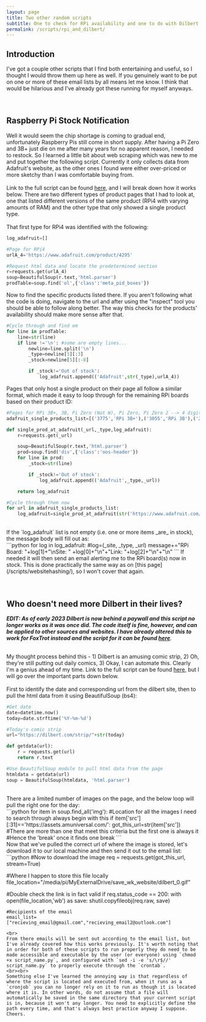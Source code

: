 ```yaml
---
layout: page
title: Two other random scripts
subtitle: One to check for RPi availability and one to do with Dilbert comics
permalink: /scripts/rpi_and_dilbert/
---
```


## Introduction
I've got a couple other scripts that I find both entertaining and useful, so I thought I would throw them up here as well. If you genuinely want to be put on one or more of these email lists by all means let me know. I think that would be hilarious and I've already got these running for myself anyways.<br><br>
<br>
## Raspberry Pi Stock Notification
Well it would seem the chip shortage is coming to gradual end, unfortunately Raspberry Pis still come in short supply. After having a Pi Zero and 3B+ just die on me after many years for no apparent reason, I needed to restock. So I learned a little bit about web scraping which was new to me and put together the following script. Currently it only collects data from Adafruit's website, as the other ones I found were either over-priced or more sketchy than I was comfortable buying from.<br>
<br>
Link to the full script can be found <a href="https://raw.githubusercontent.com/fe-moldark/wesleykent-website/gh-pages/assets/scripts/adafruit_stock.py" target="_blank" rel="noopener noreferrer">here</a>, and I will break down how it works below. There are two different types of product pages that I had to look at, one that listed different versions of the same product (RPi4 with varying amounts of RAM) and the other type that only showed a single product type.
<br><br>
That first type for RPi4 was identified with the following:
```python
log_adafruit=[]

#Page for RPi4
urlA_4='https://www.adafruit.com/product/4295'

#Request html data and locate the predetermined section
r=requests.get(urlA_4)
soup=BeautifulSoup(r.text,'html.parser')
prodTable=soup.find('ol',{'class':'meta_pid_boxes'})
```
Now to find the specific products listed there. If you aren't following what the code is doing, navigate to the url and after using the "inspect" tool you should be able to follow along better. The way this checks for the products' availability should make more sense after that.<br>
```python
#Cycle through and find em
for line in prodTable:
    line=str(line)
    if line !='\n': #some are empty lines...
        newline=line.split('\n')
        _type=newline[3][:3]
        _stock=newline[5][:-8]

        if _stock!='Out of stock':
            log_adafruit.append(('Adafruit',str(_type),urlA_4))
```
Pages that only host a single product on their page all follow a similar format, which made it easy to loop through for the remaining RPi boards based on their product ID:
```python
#Pages for RPi 3B+, 3B, Pi Zero (Not W), Pi Zero, Pi Zero 2 --> 4 digit number is the product ID
adafruit_single_products_list=[('3775','RPi 3B+'),('3055','RPi 3B'),('2885','RPi Zero (Not W)'),('3400','RPi Zero W'),('5291','RPi Zero 2')]

def single_prod_at_adafruit(_url,_type,log_adafruit):
    r=requests.get(_url)

    soup=BeautifulSoup(r.text,'html.parser')
    prod=soup.find('div',{'class':'oos-header'})
    for line in prod:
        _stock=str(line)

        if _stock!='Out of stock':
            log_adafruit.append(('Adafruit',_type,_url))

    return log_adafruit

#Cycle through them now
for url in adafruit_single_products_list:
    log_adafruit=single_prod_at_adafruit(str('https://www.adafruit.com/product/'+url[0]),url[1],log_adafruit)
```
<br>
If the `log_adafruit` list is not empty (i.e. one or more items _are_ in stock), the message body will fill out as:<br>
```python
for log in log_adafruit: #log=(_site, _type, _url)
    message+="RPi Board: "+log[1]+"\nSite: " +log[0]+"\n"+"Link: "+log[2]+"\n"+"\n"
```
If needed it will then send an email alerting me to the RPi board(s) now in stock. This is done practically the same way as on [this page](/scripts/websitehashing/), so I won't cover that again.
<br><br><br>


## Who doesn't need more Dilbert in their lives?
_**EDIT: As of early 2023 Dilbert is now behind a paywall and this script no longer works as it was once did. The code itself is fine, however, and can be applied to other sources and websites. I have already altered this to work for FoxTrot instead and the script for it can be found <a href="https://github.com/fe-moldark/wesleykent-website/blob/gh-pages/assets/scripts/weekly_comic.py" target="_blank" rel="noopener noreferrer">here</a>**_.<br><br>

My thought process behind this - 1) Dilbert is an amusing comic strip, 2) Oh, they're still putting out daily comics, 3) Okay, I can automate this. Clearly I'm a genius ahead of my time. Link to the full script can be found <a href="https://raw.githubusercontent.com/fe-moldark/wesleykent-website/gh-pages/assets/scripts/daily_dilbert.py" target="_blank" rel="noopener noreferrer">here</a>, but I will go over the important parts down below.<br><br>
First to identify the date and corresponding url from the dilbert site, then to pull the html data from it using BeautifulSoup (bs4):<br>
```python
#Get date
date=datetime.now()
today=date.strftime('%Y-%m-%d')

#Today's comic strip
url="https://dilbert.com/strip/"+str(today)

def getdata(url): 
    r = requests.get(url) 
    return r.text

#Use BeautifulSoup module to pull html data from the page
htmldata = getdata(url) 
soup = BeautifulSoup(htmldata, 'html.parser') 
```
<br>
There are a limited number of images on the page, and the below loop will pull the right one for the day:<br>
```python
for item in soup.find_all('img'):
    #Location for all the images I need to search through always begin with this
    if item['src'][:31]=='https://assets.amuniversal.com/':
        got_this_url=str(item['src'])
        #There are more than one that meet this criteria but the first one is always it
        #Hence the 'break' once it finds one
        break
```
<br>
Now that we've pulled the correct url of where the image is stored, let's download it to our local machine and then send it out to the email list:<br>
```python
#Now to download the image
req = requests.get(got_this_url, stream=True)

#Where I happen to store this file locally
file_location="/media/pi/MyExternalDrive/save_wk_website/dilbert_0.gif"

#Double check the link is in fact valid
if req.status_code == 200:
    with open(file_location,'wb') as save:
        shutil.copyfileobj(req.raw, save)

    #Recipients of the email
    email_list=["recieving_email@gmail.com","recieving_email2@outlook.com"]
```
<br>
From there emails will be sent out according to the email list, but I've already covered how this works previously. It's worth noting that in order for both of these scripts to run properly they do need to be made accessible and executable by the user (or everyone) using `chmod +x script_name.py`, and configured with `sed -i -e 's/\r$//' script_name.py` to properly execute through the `crontab`.
<br><br>
Something else I've learned the annoying way is that regardless of where the script is located and executed from, when it runs as a `cronjob` you can no longer rely on it to run as though it is located where it is. In other words, do not assume that a file will automatically be saved in the same directory that your current script is in, because it won't any longer. You need to explicitly define the path every time, and that's always best practice anyway I suppose. Cheers.

